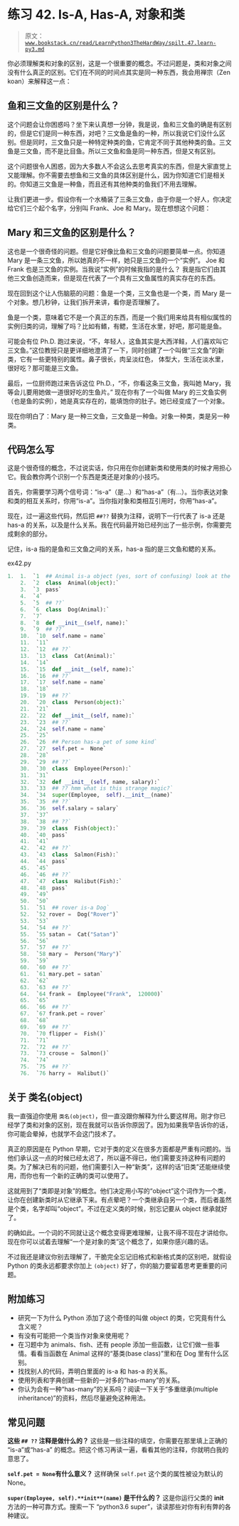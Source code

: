 # 练习 42\. Is-A, Has-A, 对象和类

> 原文：[`www.bookstack.cn/read/LearnPython3TheHardWay/spilt.47.learn-py3.md`](https://www.bookstack.cn/read/LearnPython3TheHardWay/spilt.47.learn-py3.md)

你必须理解类和对象的区别，这是一个很重要的概念。不过问题是，类和对象之间没有什么真正的区别。它们在不同的时间点其实是同一种东西，我会用禅宗（Zen koan）来解释这一点：

## 鱼和三文鱼的区别是什么？

这个问题会让你困惑吗？坐下来认真想一分钟，我是说，鱼和三文鱼的确是有区别的，但是它们是同一种东西，对吧？三文鱼是鱼的一种，所以我说它们没什么区别。但是同时，三文鱼只是一种特定种类的鱼，它肯定不同于其他种类的鱼。三文鱼是三文鱼，而不是比目鱼。所以三文鱼和鱼是同一种东西，但是又有区别。

这个问题很令人困惑，因为大多数人不会这么去思考真实的东西，但是大家直觉上又能理解。你不需要去想鱼和三文鱼的具体区别是什么，因为你知道它们是相关的。你知道三文鱼是一种鱼，而且还有其他种类的鱼我们不用去理解。

让我们更进一步。假设你有一个水桶装了三条三文鱼，由于你是一个好人，你决定给它们三个起个名字，分别叫 Frank、Joe 和 Mary。现在想想这个问题：

## Mary 和三文鱼的区别是什么？

这也是一个很奇怪的问题。但是它好像比鱼和三文鱼的问题要简单一点。你知道 Mary 是一条三文鱼，所以她真的不一样，她只是三文鱼的一个“实例”。 Joe 和 Frank 也是三文鱼的实例。当我说“实例”的时候我指的是什么？ 我是指它们由其他三文鱼创造而来，但是现在代表了一个具有三文鱼属性的真实存在的东西。

现在回到这个让人伤脑筋的问题：鱼是一个类，三文鱼也是一个类，而 Mary 是一个对象。想几秒钟，让我们拆开来讲，看你是否理解了。

鱼是一个类，意味着它不是一个真正的东西，而是一个我们用来给具有相似属性的实例归类的词，理解了吗？比如有鳍，有鳃，生活在水里，好吧，那可能是鱼。

可能会有位 Ph.D. 跑过来说，“不，年轻人，这鱼其实是大西洋鲑，人们喜欢叫它三文鱼。”这位教授只是更详细地澄清了一下，同时创建了一个叫做“三文鱼”的新类，它有一些更特别的属性。鼻子很长，肉呈淡红色， 体型大，生活在淡水里，很好吃？那可能是三文鱼。

最后，一位厨师跑过来告诉这位 Ph.D.，“不，你看这条三文鱼，我叫她 Mary，我等会儿要用她做一道很好吃的生鱼片。” 现在你有了一个叫做 Mary 的三文鱼实例（也是鱼的实例），她是真实存在的，能填饱你的肚子。她已经变成了一个对象。

现在你明白了：Mary 是一种三文鱼，三文鱼是一种鱼。对象一种类，类是另一种类。

## 代码怎么写

这是个很奇怪的概念，不过说实话，你只用在你创建新类和使用类的时候才用担心它。我会教你两个识别一个东西是类还是对象的小技巧。

首先，你需要学习两个信号词：“is-a”（是…）和“has-a”（有…）。当你表达对象和类的相互关系时，你用“is-a”。当你指对象和类相互引用时，你用“has-a”。

现在，过一遍这些代码，然后把 `##??` 替换为注释，说明下一行代表了 is-a 还是 has-a 的关系，以及是什么关系。我在代码最开始已经列出了一些示例，你需要完成剩余的部分。

记住，is-a 指的是鱼和三文鱼之间的关系，has-a 指的是三文鱼和鳃的关系。

ex42.py

```py
1.  1.  `1  ## Animal is-a object (yes, sort of confusing) look at the extra credit（附加练习）`
    2.  `2  class  Animal(object):`
    3.  `3  pass`
    4.  `4`
    5.  `5  ## ??`
    6.  `6  class  Dog(Animal):`
    7.  `7`
    8.  `8  def __init__(self, name):`
    9.  `9  ## ??`
    10.  `10  self.name = name`
    11.  `11`
    12.  `12  ## ??`
    13.  `13  class  Cat(Animal):`
    14.  `14`
    15.  `15  def __init__(self, name):`
    16.  `16  ## ??`
    17.  `17  self.name = name`
    18.  `18`
    19.  `19  ## ??`
    20.  `20  class  Person(object):`
    21.  `21`
    22.  `22  def __init__(self, name):`
    23.  `23  ## ??`
    24.  `24  self.name = name`
    25.  `25`
    26.  `26  ## Person has-a pet of some kind`
    27.  `27  self.pet =  None`
    28.  `28`
    29.  `29  ## ??`
    30.  `30  class  Employee(Person):`
    31.  `31`
    32.  `32  def __init__(self, name, salary):`
    33.  `33  ## ?? hmm what is this strange magic?`
    34.  `34  super(Employee,  self).__init__(name)`
    35.  `35  ## ??`
    36.  `36  self.salary = salary`
    37.  `37`
    38.  `38  ## ??`
    39.  `39  class  Fish(object):`
    40.  `40  pass`
    41.  `41` 
    42.  `42  ## ??`
    43.  `43  class  Salmon(Fish):`
    44.  `44  pass`
    45.  `45` 
    46.  `46  ## ??`
    47.  `47  class  Halibut(Fish):`
    48.  `48  pass`
    49.  `49` 
    50.  `50` 
    51.  `51  ## rover is-a Dog`
    52.  `52 rover =  Dog("Rover")`
    53.  `53` 
    54.  `54  ## ??`
    55.  `55 satan =  Cat("Satan")`
    56.  `56` 
    57.  `57  ## ??`
    58.  `58 mary =  Person("Mary")`
    59.  `59` 
    60.  `60  ## ??`
    61.  `61 mary.pet = satan`
    62.  `62` 
    63.  `63  ## ??`
    64.  `64 frank =  Employee("Frank",  120000)`
    65.  `65` 
    66.  `66  ## ??`
    67.  `67 frank.pet = rover`
    68.  `68` 
    69.  `69  ## ??`
    70.  `70 flipper =  Fish()`
    71.  `71` 
    72.  `72  ## ??`
    73.  `73 crouse =  Salmon()`
    74.  `74` 
    75.  `75  ## ??`
    76.  `76 harry =  Halibut()`
```

## 关于 类名(object)

我一直强迫你使用 `类名(object)`，但一直没跟你解释为什么要这样用。刚才你已经学了类和对象的区别，现在我就可以告诉你原因了。因为如果我早告诉你的话，你可能会晕掉，也就学不会这门技术了。

真正的原因是在 Python 早期，它对于类的定义在很多方面都是严重有问题的。当他们承认这一点的时候已经太迟了，所以逼不得已，他们需要支持这种有问题的类。为了解决已有的问题，他们需要引入一种“新类”，这样的话“旧类”还能继续使用，而你也有一个新的正确的类可以使用了。

这就用到了“类即是对象”的概念。他们决定用小写的“object”这个词作为一个类，让你在创建新类时从它继承下来。有点晕吧？一个类继承自另一个类，而后者虽然是个类，名字却叫“object”。不过在定义类的时候，别忘记要从 object 继承就好了。

的确如此。一个词的不同就让这个概念变得更难理解，让我不得不现在才讲给你。现在你可以试着去理解“一个是对象的类”这个概念了，如果你感兴趣的话。

不过我还是建议你别去理解了，干脆完全忘记旧格式和新格式类的区别吧，就假设 Python 的类永远都要求你加上 `(object)` 好了，你的脑力要留着思考更重要的问题。

## 附加练习

*   研究一下为什么 Python 添加了这个奇怪的叫做 object 的类，它究竟有什么含义呢？
*   有没有可能把一个类当作对象来使用呢？
*   在习题中为 animals、fish、还有 people 添加一些函数，让它们做一些事情。看看当函数在 Animal 这样的“基类(base class)”里和在 Dog 里有什么区别。
*   找找别人的代码，弄明白里面的 is-a 和 has-a 的关系。
*   使用列表和字典创建一些新的一对多的“has-many”的关系。
*   你认为会有一种“has-many”的关系吗？阅读一下关于“多重继承(multiple inheritance)”的资料，然后尽量避免这种用法。

## 常见问题

**这些 `## ??` 注释是做什么的？** 这些是一些注释的填空，你需要在那里填上正确的 “is-a”或“has-a” 的概念。把这个练习再读一遍，看看其他的注释，你就明白我的意思了。

**`self.pet = None`有什么意义？** 这样确保 `self.pet` 这个类的属性被设为默认的 None。

**`super(Employee, self).**init**(name)` 是干什么的？** 这是你运行父类的 **init** 方法的一种可靠方式。搜索一下 “python3.6 super”，读读那些对你有利有弊的各种建议。